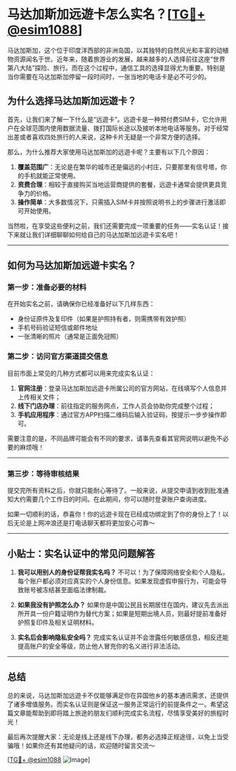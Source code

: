 # 马达加斯加远遊卡怎么实名？[[TG💪+ @esim1088](https://t.me/s/esim1088)]

马达加斯加，这个位于印度洋西部的非洲岛国，以其独特的自然风光和丰富的动植物资源闻名于世。近年来，随着旅游业的发展，越来越多的人选择前往这座“世界第八大陆”探险、旅行。而在这个过程中，通信工具的选择显得尤为重要。特别是当你需要在马达加斯加停留一段时间时，一张当地的电话卡是必不可少的。

## 为什么选择马达加斯加远遊卡？

首先，让我们来了解一下什么是“远遊卡”。远遊卡是一种预付费SIM卡，它允许用户在全球范围内使用数据流量、拨打国际长途以及接听本地电话等服务。对于经常出差或者喜欢四处旅行的人来说，这种卡片无疑是一个非常方便的选择。

那么，为什么推荐大家使用马达加斯加的远遊卡呢？主要有以下几个原因：

1. **覆盖范围广**：无论是在繁华的城市还是偏远的小村庄，只要那里有信号塔，你的手机就能正常使用。
2. **资费合理**：相较于直接购买当地运营商提供的套餐，远遊卡通常会提供更具竞争力的价格。
3. **操作简单**：大多数情况下，只需插入SIM卡并按照说明书上的步骤进行激活即可开始使用。

当然啦，在享受这些便利之前，我们还需要完成一项重要的任务——实名认证！接下来就让我们详细聊聊如何给自己的马达加斯加远遊卡实名吧！

---

## 如何为马达加斯加远遊卡实名？

### 第一步：准备必要的材料

在开始实名之前，请确保你已经准备好以下几样东西：
- 身份证原件及复印件（如果是护照持有者，则需携带有效护照）
- 手机号码验证短信或邮件地址
- 一张清晰的照片（通常是正面免冠照）

### 第二步：访问官方渠道提交信息

目前市面上常见的几种方式都可以用来完成实名认证：
1. **官网注册**：登录马达加斯加远遊卡所属公司的官方网站，在线填写个人信息并上传相关文件；
2. **线下门店办理**：前往指定的服务网点，工作人员会协助你完成整个过程；
3. **手机应用程序**：通过官方APP扫描二维码后输入验证码，按提示一步步操作即可。

需要注意的是，不同品牌可能会有不同的要求，请事先查看其官网说明以避免不必要的麻烦哦！

---

### 第三步：等待审核结果

提交完所有资料之后，你就只能耐心等待了。一般来说，从提交申请到收到批准通知大约需要几个工作日的时间。在此期间，你可以随时登录账户查询进度。

如果一切顺利的话，恭喜你！你的远遊卡现在已经成功绑定到了你的身份上了！以后无论是上网冲浪还是打电话聊天都将更加安心可靠～

---

## 小贴士：实名认证中的常见问题解答

1. **我可以用别人的身份证帮我实名吗？**
   不可以！为了保障网络安全和个人隐私，每个账户都必须对应真实的个人身份信息。如果发现虚假申报行为，可能会导致账号被冻结甚至面临法律制裁。

2. **如果我没有护照怎么办？**
   如果你是中国公民且长期居住在国内，建议先去派出所开具一份户籍证明作为替代方案；如果是短期出境人员，则最好提前准备好护照复印件及相关证明材料。

3. **实名后会影响隐私安全吗？**
   完成实名认证并不会泄露任何敏感信息，相反还能提高账户的安全等级，防止他人冒充你的名义进行非法活动。

---

## 总结

总的来说，马达加斯加远遊卡不仅能够满足你在异国他乡的基本通讯需求，还提供了诸多增值服务。而实名认证则是保证这一服务正常运行的前提条件之一。希望这篇文章能帮助到即将踏上旅途的朋友们顺利完成实名流程，尽情享受美好的旅程时光！

最后再次提醒大家：无论是线上还是线下办理，都务必选择正规途径，以免上当受骗哦！如果你还有其他疑问的话，欢迎随时留言交流～ 

[[TG💪+ @esim1088](https://t.me/s/esim1088) ![Image](https://i.postimg.cc/4NQfJmqS/Snipaste-2025-05-13-00-14-12.png)]